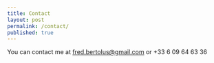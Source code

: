 ```yaml
---
title: Contact
layout: post
permalink: /contact/
published: true
---
```


You can contact me at <fred.bertolus@gmail.com> or +33 6 09 64 63 36

